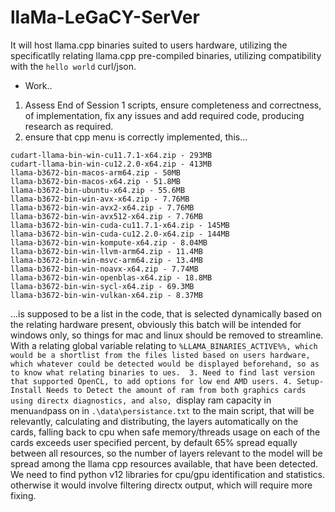 # llaMa-LeGaCY-SerVer
It will host llama.cpp binaries suited to users hardware, utilizing the specificatlly relating llama.cpp pre-compiled binaries, utilizing compatibility with the `hello world` curl/json.

- Work..
1. Assess End of Session 1 scripts, ensure completeness and correctness, of implementation, fix any issues and add required code, producing research as required.
2. ensure that cpp menu is correctly implemented, this...
```
cudart-llama-bin-win-cu11.7.1-x64.zip - 293MB
cudart-llama-bin-win-cu12.2.0-x64.zip - 413MB
llama-b3672-bin-macos-arm64.zip - 50MB
llama-b3672-bin-macos-x64.zip - 51.8MB
llama-b3672-bin-ubuntu-x64.zip - 55.6MB
llama-b3672-bin-win-avx-x64.zip - 7.76MB
llama-b3672-bin-win-avx2-x64.zip - 7.76MB
llama-b3672-bin-win-avx512-x64.zip - 7.76MB
llama-b3672-bin-win-cuda-cu11.7.1-x64.zip - 145MB
llama-b3672-bin-win-cuda-cu12.2.0-x64.zip - 144MB
llama-b3672-bin-win-kompute-x64.zip - 8.04MB
llama-b3672-bin-win-llvm-arm64.zip - 11.4MB
llama-b3672-bin-win-msvc-arm64.zip - 13.4MB
llama-b3672-bin-win-noavx-x64.zip - 7.74MB
llama-b3672-bin-win-openblas-x64.zip - 18.8MB
llama-b3672-bin-win-sycl-x64.zip - 69.3MB
llama-b3672-bin-win-vulkan-x64.zip - 8.37MB
```
...is supposed to be a list in the code, that is selected dynamically based on the relating hardware present, obviously this batch will be intended for windows only, so things for mac and linux should be removed to streamline. With a relating global variable relating to `%LLAMA_BINARIES_ACTIVE%%, which would be a shortlist from the files listed based on users hardware, which whatever could be detected would be displayed beforehand, so as to know what relating binaries to ues. 
3. Need to find last version that supported OpenCL, to add options for low end AMD users.
4. Setup-Install Needs to Detect the amount of ram from both graphics cards using directx diagnostics, and also, `display ram capacity in menu` and `pass on in `.\data\persistance.txt` to the main script, that will be relevantly, calculating and distributing, the layers automatically on the cards, falling back to cpu when safe memory/threads usage on each of the cards exceeds user specified percent, by default 65% spread equally between all resources, so the number of layers relevant to the model will be spread among the llama cpp resources available, that have been detected. We need to find python v12 libraries for cpu/gpu identification and statistics. otherwise it would involve filtering directx output, which will require more fixing.
